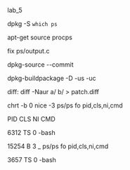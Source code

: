 lab_5

dpkg -S `which ps`


apt-get source procps


fix ps/output.c


dpkg-source --commit


dpkg-buildpackage -D -us -uc


diff: diff -Naur a/ b/ > patch.diff



chrt -b 0 nice -3 ps/ps fo pid,cls,ni,cmd

  PID CLS  NI CMD

 6312  TS   0 -bash

15254   B   3  \_ ps/ps fo pid,cls,ni,cmd

 3657  TS   0 -bash


